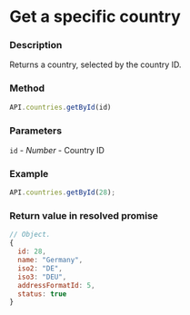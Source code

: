 # Get a specific country

### Description

Returns a country, selected by the country ID.

### Method
```js
API.countries.getById(id)
```

### Parameters

`id` - *Number* - Country ID

### Example

```js
API.countries.getById(28);
```

### Return value in resolved promise

```js
// Object.
{
  id: 28,
  name: "Germany",
  iso2: "DE",
  iso3: "DEU",
  addressFormatId: 5,
  status: true
}
```
